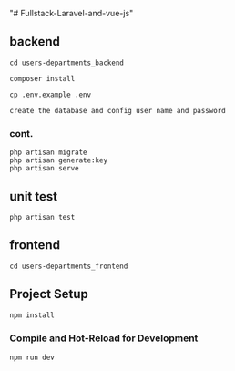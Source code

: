 "# Fullstack-Laravel-and-vue-js"

## backend

```
cd users-departments_backend

composer install

cp .env.example .env

create the database and config user name and password

```

### cont.

```
php artisan migrate
php artisan generate:key
php artisan serve
```

## unit test

```
php artisan test
```

## frontend

```
cd users-departments_frontend
```

## Project Setup

```sh
npm install
```

### Compile and Hot-Reload for Development

```sh
npm run dev
```
